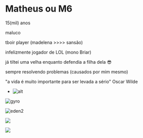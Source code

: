# Matheus ou M6
15(mil) anos

maluco

tboir player (madelena >>>> sansão)

infelizmente jogador de LOL (mono Briar)

já tiltei uma velha enquanto defendia a filha dela 😎 

sempre resolvendo problemas (causados por mim mesmo)

"a vida é muito importante para ser levada a sério" Oscar Wilde

- ![alt](https://i.redd.it/odip95xx8hv71.jpg)

  
![gyro](https://github.com/Matheus15CAP/Matheus15CAP/assets/133786715/c8cf0dec-7c11-4229-a693-def0fbe57454)


![eden2](https://github.com/Matheus15CAP/Matheus15CAP/assets/133786715/4050b607-2656-4f9d-9bf3-7dcb2bfe4d73)

<a href="https://reddit.com/u/Efficient-Bicycle-14/s/ImxwDUOzN5" target="_blank"> <img src="https://img.shields.io/badge/Reddit-FF4500?style=for-the-badge&logo=reddit&logoColor=white" target="_blank">

<a href="https://instagram.com/apenas_m6?igshid=OGQ5ZDc2ODk2ZA==" target="_blank"> <img src="https://img.shields.io/badge/Instagram-E4405F?style=for-the-badge&logo=instagram&logoColor=white" target="_blank">
